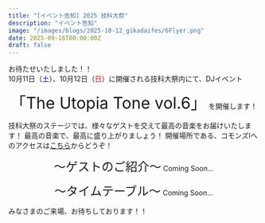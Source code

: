 ```yaml
---
title: "[イベント告知] 2025 技科大祭"
description: "イベント告知"
image: "/images/blogs/2025-10-12_gikadaifes/6Flyer.png" 
date: 2025-09-16T00:00:00Z
draft: false
---
```

お待たせいたしました！！  
10月11日（<font color="#0000ff">土</font>）、10月12日（<font color="#ff0000">日</font>）に開催される技科大祭内にて、DJイベント 
<dl> 
<center>
<font size="6">「The Utopia Tone vol.6」</font>
を開催します！
</center>
</dl>
技科大祭のステージでは、様々なゲストを交えて最高の音楽をお届けいたします！  
最高の音楽で、最高に盛り上がりましょう！
開催場所である、コモンズⅠへのアクセスは<a href="/access" style={{color: '#c7000a'}}>こちら</a>からどうぞ！
<dl> 
<center>
<font size="5">～ゲストのご紹介～</font>  
Coming Soon…
</center>
</dl>

<dl> 
<center>
<font size="5">～タイムテーブル～</font>  
Coming Soon…
</center>
</dl>  

みなさまのご来場、お待ちしております！！
